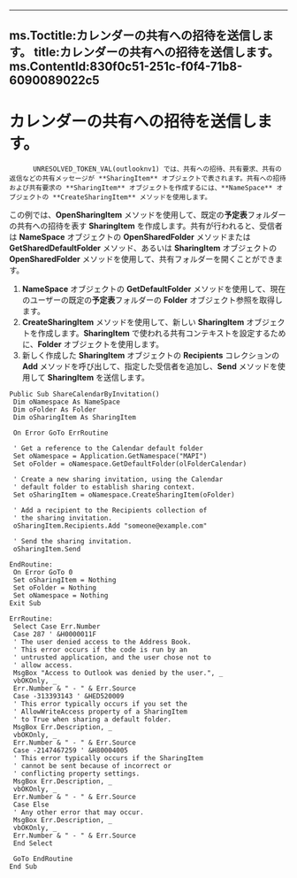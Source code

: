 

---
ms.Toctitle:カレンダーの共有への招待を送信します。
title:カレンダーの共有への招待を送信します。
ms.ContentId:830f0c51-251c-f0f4-71b8-6090089022c5
---
# カレンダーの共有への招待を送信します。





          UNRESOLVED_TOKEN_VAL(outlooknv1) では、共有への招待、共有要求、共有の返信などの共有メッセージが **SharingItem** オブジェクトで表されます。共有への招待および共有要求の **SharingItem** オブジェクトを作成するには、**NameSpace** オブジェクトの **CreateSharingItem** メソッドを使用します。



この例では、**OpenSharingItem** メソッドを使用して、既定の**予定表**フォルダーの共有への招待を表す **SharingItem** を作成します。共有が行われると、受信者は **NameSpace** オブジェクトの **OpenSharedFolder** メソッドまたは **GetSharedDefaultFolder** メソッド、あるいは **SharingItem** オブジェクトの **OpenSharedFolder** メソッドを使用して、共有フォルダーを開くことができます。

1. **NameSpace** オブジェクトの **GetDefaultFolder** メソッドを使用して、現在のユーザーの既定の**予定表**フォルダーの **Folder** オブジェクト参照を取得します。
2. **CreateSharingItem** メソッドを使用して、新しい **SharingItem** オブジェクトを作成します。**SharingItem** で使われる共有コンテキストを設定するために、**Folder** オブジェクトを使用します。
3. 新しく作成した **SharingItem** オブジェクトの **Recipients** コレクションの **Add** メソッドを呼び出して、指定した受信者を追加し、**Send** メソッドを使用して **SharingItem** を送信します。


```sourcecode
Public Sub ShareCalendarByInvitation() 
 Dim oNamespace As NameSpace 
 Dim oFolder As Folder 
 Dim oSharingItem As SharingItem 
 
 On Error GoTo ErrRoutine 
 
 ' Get a reference to the Calendar default folder 
 Set oNamespace = Application.GetNamespace("MAPI") 
 Set oFolder = oNamespace.GetDefaultFolder(olFolderCalendar) 
 
 ' Create a new sharing invitation, using the Calendar 
 ' default folder to establish sharing context. 
 Set oSharingItem = oNamespace.CreateSharingItem(oFolder) 
 
 ' Add a recipient to the Recipients collection of 
 ' the sharing invitation. 
 oSharingItem.Recipients.Add "someone@example.com" 
 
 ' Send the sharing invitation. 
 oSharingItem.Send 
 
EndRoutine: 
 On Error GoTo 0 
 Set oSharingItem = Nothing 
 Set oFolder = Nothing 
 Set oNamespace = Nothing 
Exit Sub 
 
ErrRoutine: 
 Select Case Err.Number 
 Case 287 ' &H0000011F 
 ' The user denied access to the Address Book. 
 ' This error occurs if the code is run by an 
 ' untrusted application, and the user chose not to 
 ' allow access. 
 MsgBox "Access to Outlook was denied by the user.", _ 
 vbOKOnly, _ 
 Err.Number & " - " & Err.Source 
 Case -313393143 ' &HED520009 
 ' This error typically occurs if you set the 
 ' AllowWriteAccess property of a SharingItem 
 ' to True when sharing a default folder. 
 MsgBox Err.Description, _ 
 vbOKOnly, _ 
 Err.Number & " - " & Err.Source 
 Case -2147467259 ' &H80004005 
 ' This error typically occurs if the SharingItem 
 ' cannot be sent because of incorrect or 
 ' conflicting property settings. 
 MsgBox Err.Description, _ 
 vbOKOnly, _ 
 Err.Number & " - " & Err.Source 
 Case Else 
 ' Any other error that may occur. 
 MsgBox Err.Description, _ 
 vbOKOnly, _ 
 Err.Number & " - " & Err.Source 
 End Select 
 
 GoTo EndRoutine 
End Sub 

```



